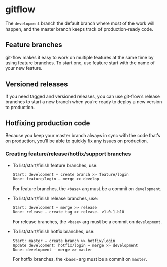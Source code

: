 gitflow
========

The `development` branch the default branch where most of the work will happen, and the master branch keeps track of production-ready code.

## Feature branches

git-flow makes it easy to work on multiple features at the same time by using feature branches. To start one, use feature start with the name of your new feature.

## Versioned releases

If you need tagged and versioned releases, you can use git-flow’s release branches to start a new branch when you’re ready to deploy a new version to production.

## Hotfixing production code

Because you keep your master branch always in sync with the code that’s on production, you’ll be able to quickly fix any issues on production.

### Creating feature/release/hotfix/support branches

* To list/start/finish feature branches, use:

      Start: development – create branch >> feature/login 
      Done: feature/login – merge >> develop
  
  For feature branches, the `<base>` arg must be a commit on `development`.

* To list/start/finish release branches, use:

      Start: development – merge >> release
      Done: release – create tag >> release- v1.0.1-b10
  
  For release branches, the `<base>` arg must be a commit on `development`.
  
* To list/start/finish hotfix branches, use:

      Start: master – create branch >> hotfix/login 
      Update development: hotfix/login – merge >> development 
      Done: development – merge >> master
  
  For hotfix branches, the `<base>` arg must be a commit on `master`.
